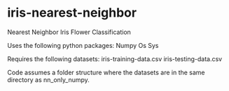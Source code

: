 # iris-nearest-neighbor
Nearest Neighbor Iris Flower Classification

Uses the following python packages:
Numpy
Os
Sys

Requires the following datasets:
iris-training-data.csv
iris-testing-data.csv

Code assumes a folder structure where the datasets are in the same directory as nn_only_numpy.
